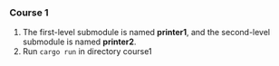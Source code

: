 ### Course 1

1. The first-level submodule is named **printer1**, and the second-level submodule is named **printer2**.
2. Run `cargo run` in directory course1